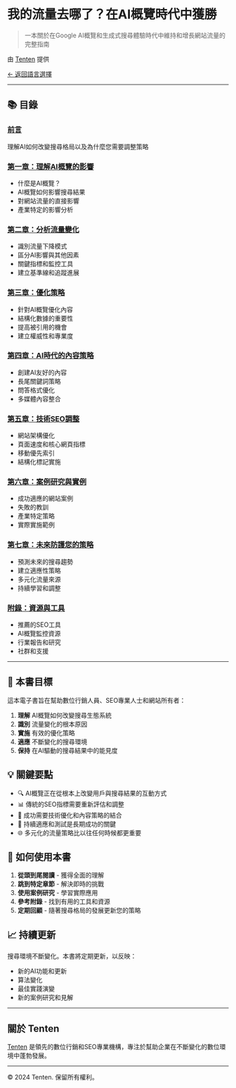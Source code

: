# 我的流量去哪了？在AI概覽時代中獲勝

> 一本關於在Google AI概覽和生成式搜尋體驗時代中維持和增長網站流量的完整指南

由 [Tenten](https://tenten.co) 提供

[← 返回語言選擇](../README.md)

---

## 📚 目錄

### [前言](chapters/introduction.md)
理解AI如何改變搜尋格局以及為什麼您需要調整策略

### [第一章：理解AI概覽的影響](chapters/chapter-01-understanding-ai-overviews.md)
- 什麼是AI概覽？
- AI概覽如何影響搜尋結果
- 對網站流量的直接影響
- 產業特定的影響分析

### [第二章：分析流量變化](chapters/chapter-02-analyzing-traffic-changes.md)
- 識別流量下降模式
- 區分AI影響與其他因素
- 關鍵指標和監控工具
- 建立基準線和追蹤進展

### [第三章：優化策略](chapters/chapter-03-optimization-strategies.md)
- 針對AI概覽優化內容
- 結構化數據的重要性
- 提高被引用的機會
- 建立權威性和專業度

### [第四章：AI時代的內容策略](chapters/chapter-04-content-strategy.md)
- 創建AI友好的內容
- 長尾關鍵詞策略
- 問答格式優化
- 多媒體內容整合

### [第五章：技術SEO調整](chapters/chapter-05-technical-seo.md)
- 網站架構優化
- 頁面速度和核心網頁指標
- 移動優先索引
- 結構化標記實施

### [第六章：案例研究與實例](chapters/chapter-06-case-studies.md)
- 成功適應的網站案例
- 失敗的教訓
- 產業特定策略
- 實際實施範例

### [第七章：未來防護您的策略](chapters/chapter-07-future-proofing.md)
- 預測未來的搜尋趨勢
- 建立適應性策略
- 多元化流量來源
- 持續學習和調整

### [附錄：資源與工具](chapters/appendix.md)
- 推薦的SEO工具
- AI概覽監控資源
- 行業報告和研究
- 社群和支援

---

## 🎯 本書目標

這本電子書旨在幫助數位行銷人員、SEO專業人士和網站所有者：

1. **理解** AI概覽如何改變搜尋生態系統
2. **識別** 流量變化的根本原因
3. **實施** 有效的優化策略
4. **適應** 不斷變化的搜尋環境
5. **保持** 在AI驅動的搜尋結果中的能見度

## 💡 關鍵要點

- 🔍 AI概覽正在從根本上改變用戶與搜尋結果的互動方式
- 📊 傳統的SEO指標需要重新評估和調整
- 🚀 成功需要技術優化和內容策略的結合
- 🔄 持續適應和測試是長期成功的關鍵
- 🌐 多元化的流量策略比以往任何時候都更重要

## 🚀 如何使用本書

1. **從頭到尾閱讀** - 獲得全面的理解
2. **跳到特定章節** - 解決即時的挑戰
3. **使用案例研究** - 學習實際應用
4. **參考附錄** - 找到有用的工具和資源
5. **定期回顧** - 隨著搜尋格局的發展更新您的策略

## 📈 持續更新

搜尋環境不斷變化。本書將定期更新，以反映：
- 新的AI功能和更新
- 算法變化
- 最佳實踐演變
- 新的案例研究和見解

---

## 關於 Tenten

[Tenten](https://tenten.co) 是領先的數位行銷和SEO專業機構，專注於幫助企業在不斷變化的數位環境中蓬勃發展。

---

© 2024 Tenten. 保留所有權利。